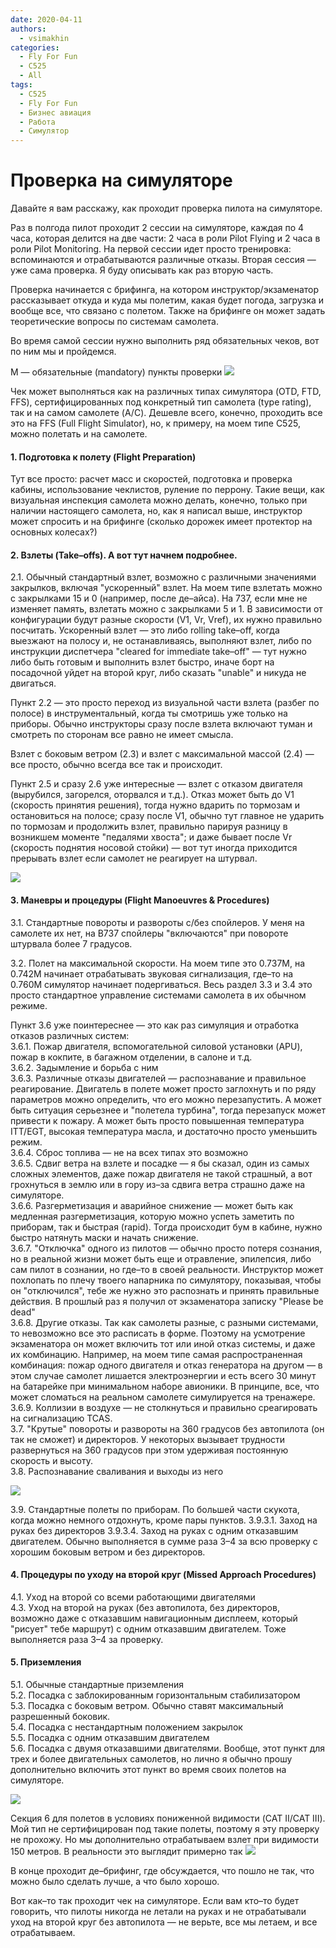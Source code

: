 ```yaml
---
date: 2020-04-11
authors:
  - vsimakhin
categories:
  - Fly For Fun
  - C525
  - All
tags:
  - C525
  - Fly For Fun
  - Бизнес авиация
  - Работа
  - Симулятор
---
```


# Проверка на симуляторе

Давайте я вам расскажу, как проходит проверка пилота на симуляторе.

Раз в полгода пилот проходит 2 сессии на симуляторе, каждая по 4 часа, которая делится на две части: 2 часа в роли Pilot Flying и 2 часа в роли Pilot Monitoring. На первой сессии идет просто тренировка: вспоминаются и отрабатываются различные отказы. Вторая сессия — уже сама проверка. Я буду описывать как раз вторую часть.

Проверка начинается с брифинга, на котором инструктор/экзаменатор рассказывает откуда и куда мы полетим, какая будет погода, загрузка и вообще все, что связано с полетом. Также на брифинге он может задать теоретические вопросы по системам самолета.

Во время самой сессии нужно выполнить ряд обязательных чеков, вот по ним мы и пройдемся.

М — обязательные (mandatory) пункты проверки
![](1.jpg)
<!-- more -->

Чек может выполняться как на различных типах симулятора (OTD, FTD, FFS), сертифицированных под конкретный тип самолета (type rating), так и на самом самолете (A/C). Дешевле всего, конечно, проходить все это на FFS (Full Flight Simulator), но, к примеру, на моем типе C525, можно полетать и на самолете.

#### 1. Подготовка к полету (Flight Preparation)
Тут все просто: расчет масс и скоростей, подготовка и проверка кабины, использование чеклистов, руление по перрону. Такие вещи, как визуальная инспекция самолета можно делать, конечно, только при наличии настоящего самолета, но, как я написал выше, инструктор может спросить и на брифинге (сколько дорожек имеет протектор на основных колесах?)

#### 2. Взлеты (Take–offs). А вот тут начнем подробнее.
2.1. Обычный стандартный взлет, возможно с различными значениями закрылков, включая "ускоренный" взлет. На моем типе взлетать можно с закрылками 15 и 0 (например, после де–айса). На 737, если мне не изменяет память, взлетать можно с закрылками 5 и 1. В зависимости от конфигурации будут разные скорости (V1, Vr, Vref), их нужно правильно посчитать. Ускоренный взлет — это либо rolling take–off, когда выезжают на полосу и, не останавливаясь, выполняют взлет, либо по инструкции диспетчера "cleared for immediate take–off" — тут нужно либо быть готовым и выполнить взлет быстро, иначе борт на посадочной уйдет на второй круг, либо сказать "unable" и никуда не двигаться.

Пункт 2.2 — это просто переход из визуальной части взлета (разбег по полосе) в инструментальный, когда ты смотришь уже только на приборы. Обычно инструкторы сразу после взлета включают туман и смотреть по сторонам все равно не имеет смысла.

Взлет с боковым ветром (2.3) и взлет с максимальной массой (2.4) — все просто, обычно всегда все так и происходит.

Пункт 2.5 и сразу 2.6 уже интересные — взлет с отказом двигателя (вырубился, загорелся, оторвался и т.д.). Отказ может быть до V1 (скорость принятия решения), тогда нужно вдарить по тормозам и остановиться на полосе; сразу после V1, обычно тут главное не ударить по тормозам и продолжить взлет, правильно парируя разницу в возникшем моменте "педалями хвоста"; и даже бывает после Vr (скорость поднятия носовой стойки) — вот тут иногда приходится прерывать взлет если самолет не реагирует на штурвал.

![](2.jpg)

#### 3. Маневры и процедуры (Flight Manoeuvres & Procedures)

3.1. Стандартные повороты и развороты с/без спойлеров. У меня на самолете их нет, на В737 спойлеры "включаются" при повороте штурвала более 7 градусов.

3.2. Полет на максимальной скорости. На моем типе это 0.737М, на 0.742М начинает отрабатывать звуковая сигнализация, где–то на 0.760М симулятор начинает подергиваться.
Весь раздел 3.3 и 3.4 это просто стандартное управление системами самолета в их обычном режиме.

Пункт 3.6 уже поинтереснее — это как раз симуляция и отработка отказов различных систем:<br>
3.6.1. Пожар двигателя, вспомогательной силовой установки (APU), пожар в кокпите, в багажном отделении, в салоне и т.д.<br>
3.6.2. Задымление и борьба с ним<br>
3.6.3. Различные отказы двигателей — распознавание и правильное реагирование. Двигатель в полете может просто заглохнуть и по ряду параметров можно определить, что его можно перезапустить. А может быть ситуация серьезнее и "полетела турбина", тогда перезапуск может привести к пожару. А может быть просто повышенная температура ITT/EGT, высокая температура масла, и достаточно просто уменьшить режим.<br>
3.6.4. Сброс топлива — не на всех типах это возможно<br>
3.6.5. Сдвиг ветра на взлете и посадке — я бы сказал, один из самых сложных элементов, даже пожар двигателя не такой страшный, а вот грохнуться в землю или в гору из–за сдвига ветра страшно даже на симуляторе.<br>
3.6.6. Разгерметизация и аварийное снижение — может быть как медленная разгерметизация, которую можно успеть заметить по приборам, так и быстрая (rapid). Тогда происходит бум в кабине, нужно быстро натянуть маски и начать снижение.<br>
3.6.7. "Отключка" одного из пилотов — обычно просто потеря сознания, но в реальной жизни может быть еще и отравление, эпилепсия, либо сам пилот в сознании, но где–то в своей реальности. Инструктор может похлопать по плечу твоего напарника по симулятору, показывая, чтобы он "отключился", тебе же нужно это распознать и принять правильные действия. В прошлый раз я получил от экзаменатора записку "Please be dead" <br>
3.6.8. Другие отказы. Так как самолеты разные, с разными системами, то невозможно все это расписать в форме. Поэтому на усмотрение экзаменатора он может включить тот или иной отказ системы, и даже их комбинацию. Например, на моем типе самая распространенная комбинация: пожар одного двигателя и отказ генератора на другом — в этом случае самолет лишается электроэнергии и есть всего 30 минут на батарейке при минимальном наборе авионики. В принципе, все, что может сломаться на реальном самолете симулируется на тренажере.<br>
3.6.9. Коллизии в воздухе — не столкнуться и правильно среагировать на сигнализацию TCAS.<br>
3.7. "Крутые" повороты и развороты на 360 градусов без автопилота (он так не сможет) и директоров. У некоторых вызывает трудности развернуться на 360 градусов при этом удерживая постоянную скорость и высоту.<br>
3.8. Распознавание сваливания и выходы из него<br>

![](3.jpg)

3.9. Стандартные полеты по приборам. По большей части скукота, когда можно немного отдохнуть, кроме пары пунктов.
3.9.3.1. Заход на руках без директоров
3.9.3.4. Заход на руках с одним отказавшим двигателем. Обычно выполняется в сумме раза 3–4 за всю проверку с хорошим боковым ветром и без директоров.

#### 4. Процедуры по уходу на второй круг (Missed Approach Procedures)

4.1. Уход на второй со всеми работающими двигателями<br>
4.3. Уход на второй на руках (без автопилота, без директоров, возможно даже с отказавшим навигационным дисплеем, который "рисует" тебе маршрут) с одним отказавшим двигателем. Тоже выполняется раза 3–4 за проверку.<br>

#### 5. Приземления

5.1. Обычные стандартные приземления<br>
5.2. Посадка с заблокированным горизонтальным стабилизатором<br>
5.3. Посадка с боковым ветром. Обычно ставят максимальный разрешенный боковик.<br>
5.4. Посадка с нестандартным положением закрылок<br>
5.5. Посадка с одним отказавшим двигателем<br>
5.6. Посадка с двумя отказавшими двигателями. Вообще, этот пункт для трех и более двигательных самолетов, но лично я обычно прошу дополнительно включить этот пункт во время своих полетов на симуляторе.<br>

![](4.jpg)

Секция 6 для полетов в условиях пониженной видимости (CAT II/CAT III). Мой тип не сертифицирован под такие полеты, поэтому я эту проверку не прохожу. Но мы дополнительно отрабатываем взлет при видимости 150 метров. В реальности это выглядит примерно так
![](5.jpg)

В конце проходит де–брифинг, где обсуждается, что пошло не так, что можно было сделать лучше, а что было хорошо.

Вот как–то так проходит чек на симуляторе. Если вам кто–то будет говорить, что пилоты никогда не летали на руках и не отрабатывали уход на второй круг без автопилота — не верьте, все мы летаем, и все отрабатываем.